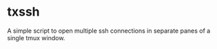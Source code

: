 # txssh

A simple script to open multiple ssh connections in separate panes of a single tmux window.
